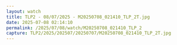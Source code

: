 ```yaml
---
layout: watch
title: TLP2 - 08/07/2025 - M20250708_021410_TLP_2T.jpg
date: 2025-07-08 02:14:10
permalink: /2025/07/08/watch/M20250708_021410_TLP_2
capture: TLP2/2025/202507/20250707/M20250708_021410_TLP_2T.jpg
---
```

